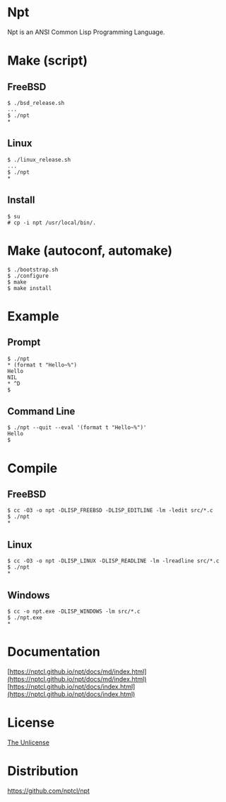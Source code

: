 # Npt
Npt is an ANSI Common Lisp Programming Language.


# Make (script)
## FreeBSD
```
$ ./bsd_release.sh
...
$ ./npt
*
```

## Linux
```
$ ./linux_release.sh
...
$ ./npt
*
```

## Install
```
$ su
# cp -i npt /usr/local/bin/.
```


# Make (autoconf, automake)
```
$ ./bootstrap.sh
$ ./configure
$ make
$ make install
```


# Example
## Prompt
```
$ ./npt
* (format t "Hello~%")
Hello
NIL
* ^D
$
```

## Command Line
```
$ ./npt --quit --eval '(format t "Hello~%")'
Hello
$
```


# Compile
## FreeBSD
```
$ cc -O3 -o npt -DLISP_FREEBSD -DLISP_EDITLINE -lm -ledit src/*.c
$ ./npt
*
```

## Linux
```
$ cc -O3 -o npt -DLISP_LINUX -DLISP_READLINE -lm -lreadline src/*.c
$ ./npt
*
```

## Windows
```
$ cc -o npt.exe -DLISP_WINDOWS -lm src/*.c
$ ./npt.exe
*
```


# Documentation

[https://nptcl.github.io/npt/docs/md/index.html](https://nptcl.github.io/npt/docs/md/index.html)  
[https://nptcl.github.io/npt/docs/index.html](https://nptcl.github.io/npt/docs/index.html)


# License
[The Unlicense](LICENSE)


# Distribution
https://github.com/nptcl/npt

